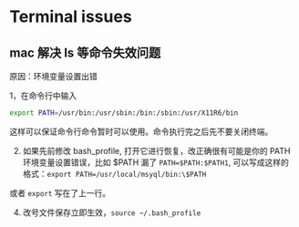 # Terminal issues

## mac 解决 ls 等命令失效问题

原因：环境变量设置出错

1，在命令行中输入

```bash
export PATH=/usr/bin:/usr/sbin:/bin:/sbin:/usr/X11R6/bin
```

这样可以保证命令行命令暂时可以使用。命令执行完之后先不要关闭终端。

2. 如果先前修改 bash_profile, 打开它进行恢复，改正确很有可能是你的 PATH 环境变量设置错误，比如 \$PATH 漏了 `PATH=$PATH:$PATH1`, 可以写成这样的格式：`export PATH=/usr/local/msyql/bin:\$PATH`

或者 `export` 写在了上一行。

4. 改号文件保存立即生效，`source ~/.bash_profile`
